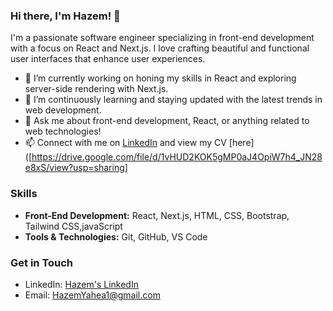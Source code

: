 ### Hi there, I'm Hazem! 👋

I'm a passionate software engineer specializing in front-end development with a focus on React and Next.js. I love crafting beautiful and functional user interfaces that enhance user experiences.

- 🔭 I’m currently working on honing my skills in React and exploring server-side rendering with Next.js.
- 🌱 I’m continuously learning and staying updated with the latest trends in web development.
- 💬 Ask me about front-end development, React, or anything related to web technologies!
- 📫 Connect with me on [LinkedIn](https://www.linkedin.com/in/hazemyahea/) and view my CV [here]([https://drive.google.com/file/d/1vHUD2KOK5gMP0aJ4OpiW7h4_JN28e8xS/view?usp=sharing]

### Skills

- **Front-End Development:** React, Next.js, HTML, CSS, Bootstrap, Tailwind CSS,javaScript
- **Tools & Technologies:** Git, GitHub, VS Code

### Get in Touch

- LinkedIn: [Hazem's LinkedIn](https://www.linkedin.com/in/hazemyahea/)
- Email: HazemYahea1@gmail.com
